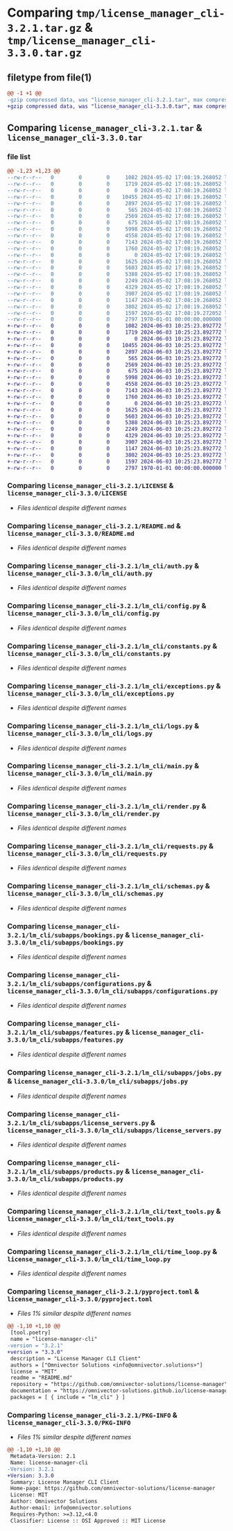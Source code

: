 # Comparing `tmp/license_manager_cli-3.2.1.tar.gz` & `tmp/license_manager_cli-3.3.0.tar.gz`

## filetype from file(1)

```diff
@@ -1 +1 @@
-gzip compressed data, was "license_manager_cli-3.2.1.tar", max compression
+gzip compressed data, was "license_manager_cli-3.3.0.tar", max compression
```

## Comparing `license_manager_cli-3.2.1.tar` & `license_manager_cli-3.3.0.tar`

### file list

```diff
@@ -1,23 +1,23 @@
--rw-r--r--   0        0        0     1082 2024-05-02 17:08:19.268052 license_manager_cli-3.2.1/LICENSE
--rw-r--r--   0        0        0     1719 2024-05-02 17:08:19.268052 license_manager_cli-3.2.1/README.md
--rw-r--r--   0        0        0        0 2024-05-02 17:08:19.268052 license_manager_cli-3.2.1/lm_cli/__init__.py
--rw-r--r--   0        0        0    10455 2024-05-02 17:08:19.268052 license_manager_cli-3.2.1/lm_cli/auth.py
--rw-r--r--   0        0        0     2897 2024-05-02 17:08:19.268052 license_manager_cli-3.2.1/lm_cli/config.py
--rw-r--r--   0        0        0      565 2024-05-02 17:08:19.268052 license_manager_cli-3.2.1/lm_cli/constants.py
--rw-r--r--   0        0        0     2569 2024-05-02 17:08:19.268052 license_manager_cli-3.2.1/lm_cli/exceptions.py
--rw-r--r--   0        0        0      675 2024-05-02 17:08:19.268052 license_manager_cli-3.2.1/lm_cli/logs.py
--rw-r--r--   0        0        0     5998 2024-05-02 17:08:19.268052 license_manager_cli-3.2.1/lm_cli/main.py
--rw-r--r--   0        0        0     4558 2024-05-02 17:08:19.268052 license_manager_cli-3.2.1/lm_cli/render.py
--rw-r--r--   0        0        0     7143 2024-05-02 17:08:19.268052 license_manager_cli-3.2.1/lm_cli/requests.py
--rw-r--r--   0        0        0     1760 2024-05-02 17:08:19.268052 license_manager_cli-3.2.1/lm_cli/schemas.py
--rw-r--r--   0        0        0        0 2024-05-02 17:08:19.268052 license_manager_cli-3.2.1/lm_cli/subapps/__init__.py
--rw-r--r--   0        0        0     1625 2024-05-02 17:08:19.268052 license_manager_cli-3.2.1/lm_cli/subapps/bookings.py
--rw-r--r--   0        0        0     5603 2024-05-02 17:08:19.268052 license_manager_cli-3.2.1/lm_cli/subapps/configurations.py
--rw-r--r--   0        0        0     5388 2024-05-02 17:08:19.268052 license_manager_cli-3.2.1/lm_cli/subapps/features.py
--rw-r--r--   0        0        0     2249 2024-05-02 17:08:19.268052 license_manager_cli-3.2.1/lm_cli/subapps/jobs.py
--rw-r--r--   0        0        0     4329 2024-05-02 17:08:19.268052 license_manager_cli-3.2.1/lm_cli/subapps/license_servers.py
--rw-r--r--   0        0        0     3907 2024-05-02 17:08:19.268052 license_manager_cli-3.2.1/lm_cli/subapps/products.py
--rw-r--r--   0        0        0     1147 2024-05-02 17:08:19.268052 license_manager_cli-3.2.1/lm_cli/text_tools.py
--rw-r--r--   0        0        0     3802 2024-05-02 17:08:19.268052 license_manager_cli-3.2.1/lm_cli/time_loop.py
--rw-r--r--   0        0        0     1597 2024-05-02 17:08:19.272052 license_manager_cli-3.2.1/pyproject.toml
--rw-r--r--   0        0        0     2797 1970-01-01 00:00:00.000000 license_manager_cli-3.2.1/PKG-INFO
+-rw-r--r--   0        0        0     1082 2024-06-03 10:25:23.892772 license_manager_cli-3.3.0/LICENSE
+-rw-r--r--   0        0        0     1719 2024-06-03 10:25:23.892772 license_manager_cli-3.3.0/README.md
+-rw-r--r--   0        0        0        0 2024-06-03 10:25:23.892772 license_manager_cli-3.3.0/lm_cli/__init__.py
+-rw-r--r--   0        0        0    10455 2024-06-03 10:25:23.892772 license_manager_cli-3.3.0/lm_cli/auth.py
+-rw-r--r--   0        0        0     2897 2024-06-03 10:25:23.892772 license_manager_cli-3.3.0/lm_cli/config.py
+-rw-r--r--   0        0        0      565 2024-06-03 10:25:23.892772 license_manager_cli-3.3.0/lm_cli/constants.py
+-rw-r--r--   0        0        0     2569 2024-06-03 10:25:23.892772 license_manager_cli-3.3.0/lm_cli/exceptions.py
+-rw-r--r--   0        0        0      675 2024-06-03 10:25:23.892772 license_manager_cli-3.3.0/lm_cli/logs.py
+-rw-r--r--   0        0        0     5998 2024-06-03 10:25:23.892772 license_manager_cli-3.3.0/lm_cli/main.py
+-rw-r--r--   0        0        0     4558 2024-06-03 10:25:23.892772 license_manager_cli-3.3.0/lm_cli/render.py
+-rw-r--r--   0        0        0     7143 2024-06-03 10:25:23.892772 license_manager_cli-3.3.0/lm_cli/requests.py
+-rw-r--r--   0        0        0     1760 2024-06-03 10:25:23.892772 license_manager_cli-3.3.0/lm_cli/schemas.py
+-rw-r--r--   0        0        0        0 2024-06-03 10:25:23.892772 license_manager_cli-3.3.0/lm_cli/subapps/__init__.py
+-rw-r--r--   0        0        0     1625 2024-06-03 10:25:23.892772 license_manager_cli-3.3.0/lm_cli/subapps/bookings.py
+-rw-r--r--   0        0        0     5603 2024-06-03 10:25:23.892772 license_manager_cli-3.3.0/lm_cli/subapps/configurations.py
+-rw-r--r--   0        0        0     5388 2024-06-03 10:25:23.892772 license_manager_cli-3.3.0/lm_cli/subapps/features.py
+-rw-r--r--   0        0        0     2249 2024-06-03 10:25:23.892772 license_manager_cli-3.3.0/lm_cli/subapps/jobs.py
+-rw-r--r--   0        0        0     4329 2024-06-03 10:25:23.892772 license_manager_cli-3.3.0/lm_cli/subapps/license_servers.py
+-rw-r--r--   0        0        0     3907 2024-06-03 10:25:23.892772 license_manager_cli-3.3.0/lm_cli/subapps/products.py
+-rw-r--r--   0        0        0     1147 2024-06-03 10:25:23.892772 license_manager_cli-3.3.0/lm_cli/text_tools.py
+-rw-r--r--   0        0        0     3802 2024-06-03 10:25:23.892772 license_manager_cli-3.3.0/lm_cli/time_loop.py
+-rw-r--r--   0        0        0     1597 2024-06-03 10:25:23.892772 license_manager_cli-3.3.0/pyproject.toml
+-rw-r--r--   0        0        0     2797 1970-01-01 00:00:00.000000 license_manager_cli-3.3.0/PKG-INFO
```

### Comparing `license_manager_cli-3.2.1/LICENSE` & `license_manager_cli-3.3.0/LICENSE`

 * *Files identical despite different names*

### Comparing `license_manager_cli-3.2.1/README.md` & `license_manager_cli-3.3.0/README.md`

 * *Files identical despite different names*

### Comparing `license_manager_cli-3.2.1/lm_cli/auth.py` & `license_manager_cli-3.3.0/lm_cli/auth.py`

 * *Files identical despite different names*

### Comparing `license_manager_cli-3.2.1/lm_cli/config.py` & `license_manager_cli-3.3.0/lm_cli/config.py`

 * *Files identical despite different names*

### Comparing `license_manager_cli-3.2.1/lm_cli/constants.py` & `license_manager_cli-3.3.0/lm_cli/constants.py`

 * *Files identical despite different names*

### Comparing `license_manager_cli-3.2.1/lm_cli/exceptions.py` & `license_manager_cli-3.3.0/lm_cli/exceptions.py`

 * *Files identical despite different names*

### Comparing `license_manager_cli-3.2.1/lm_cli/logs.py` & `license_manager_cli-3.3.0/lm_cli/logs.py`

 * *Files identical despite different names*

### Comparing `license_manager_cli-3.2.1/lm_cli/main.py` & `license_manager_cli-3.3.0/lm_cli/main.py`

 * *Files identical despite different names*

### Comparing `license_manager_cli-3.2.1/lm_cli/render.py` & `license_manager_cli-3.3.0/lm_cli/render.py`

 * *Files identical despite different names*

### Comparing `license_manager_cli-3.2.1/lm_cli/requests.py` & `license_manager_cli-3.3.0/lm_cli/requests.py`

 * *Files identical despite different names*

### Comparing `license_manager_cli-3.2.1/lm_cli/schemas.py` & `license_manager_cli-3.3.0/lm_cli/schemas.py`

 * *Files identical despite different names*

### Comparing `license_manager_cli-3.2.1/lm_cli/subapps/bookings.py` & `license_manager_cli-3.3.0/lm_cli/subapps/bookings.py`

 * *Files identical despite different names*

### Comparing `license_manager_cli-3.2.1/lm_cli/subapps/configurations.py` & `license_manager_cli-3.3.0/lm_cli/subapps/configurations.py`

 * *Files identical despite different names*

### Comparing `license_manager_cli-3.2.1/lm_cli/subapps/features.py` & `license_manager_cli-3.3.0/lm_cli/subapps/features.py`

 * *Files identical despite different names*

### Comparing `license_manager_cli-3.2.1/lm_cli/subapps/jobs.py` & `license_manager_cli-3.3.0/lm_cli/subapps/jobs.py`

 * *Files identical despite different names*

### Comparing `license_manager_cli-3.2.1/lm_cli/subapps/license_servers.py` & `license_manager_cli-3.3.0/lm_cli/subapps/license_servers.py`

 * *Files identical despite different names*

### Comparing `license_manager_cli-3.2.1/lm_cli/subapps/products.py` & `license_manager_cli-3.3.0/lm_cli/subapps/products.py`

 * *Files identical despite different names*

### Comparing `license_manager_cli-3.2.1/lm_cli/text_tools.py` & `license_manager_cli-3.3.0/lm_cli/text_tools.py`

 * *Files identical despite different names*

### Comparing `license_manager_cli-3.2.1/lm_cli/time_loop.py` & `license_manager_cli-3.3.0/lm_cli/time_loop.py`

 * *Files identical despite different names*

### Comparing `license_manager_cli-3.2.1/pyproject.toml` & `license_manager_cli-3.3.0/pyproject.toml`

 * *Files 1% similar despite different names*

```diff
@@ -1,10 +1,10 @@
 [tool.poetry]
 name = "license-manager-cli"
-version = "3.2.1"
+version = "3.3.0"
 description = "License Manager CLI Client"
 authors = ["Omnivector Solutions <info@omnivector.solutions>"]
 license = "MIT"
 readme = "README.md"
 repository = "https://github.com/omnivector-solutions/license-manager"
 documentation = "https://omnivector-solutions.github.io/license-manager/"
 packages = [ { include = "lm_cli" } ]
```

### Comparing `license_manager_cli-3.2.1/PKG-INFO` & `license_manager_cli-3.3.0/PKG-INFO`

 * *Files 1% similar despite different names*

```diff
@@ -1,10 +1,10 @@
 Metadata-Version: 2.1
 Name: license-manager-cli
-Version: 3.2.1
+Version: 3.3.0
 Summary: License Manager CLI Client
 Home-page: https://github.com/omnivector-solutions/license-manager
 License: MIT
 Author: Omnivector Solutions
 Author-email: info@omnivector.solutions
 Requires-Python: >=3.12,<4.0
 Classifier: License :: OSI Approved :: MIT License
```

